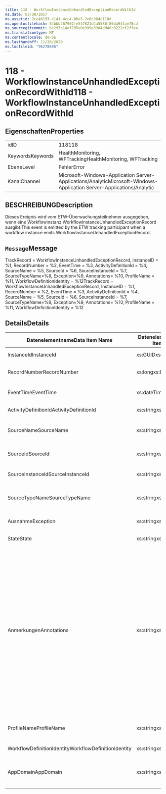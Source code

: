 ```yaml
---
title: 118 - WorkflowInstanceUnhandledExceptionRecordWithId
ms.date: 03/30/2017
ms.assetid: 2ce4b193-e141-4cc4-86a3-2e8c984c110d
ms.openlocfilehash: 54bbb267902fe547821d4a5580f86da944ae70cd
ms.sourcegitcommit: bc293b14af795e0e999e3304dd40c0222cf2ffe4
ms.translationtype: MT
ms.contentlocale: de-DE
ms.lasthandoff: 11/26/2020
ms.locfileid: "96278686"
---
```

# <a name="118---workflowinstanceunhandledexceptionrecordwithid"></a><span data-ttu-id="63104-102">118 - WorkflowInstanceUnhandledExceptionRecordWithId</span><span class="sxs-lookup"><span data-stu-id="63104-102">118 - WorkflowInstanceUnhandledExceptionRecordWithId</span></span>

## <a name="properties"></a><span data-ttu-id="63104-103">Eigenschaften</span><span class="sxs-lookup"><span data-stu-id="63104-103">Properties</span></span>  
  
|||  
|-|-|  
|<span data-ttu-id="63104-104">id</span><span class="sxs-lookup"><span data-stu-id="63104-104">ID</span></span>|<span data-ttu-id="63104-105">118</span><span class="sxs-lookup"><span data-stu-id="63104-105">118</span></span>|  
|<span data-ttu-id="63104-106">Keywords</span><span class="sxs-lookup"><span data-stu-id="63104-106">Keywords</span></span>|<span data-ttu-id="63104-107">HealthMonitoring, WFTracking</span><span class="sxs-lookup"><span data-stu-id="63104-107">HealthMonitoring, WFTracking</span></span>|  
|<span data-ttu-id="63104-108">Ebene</span><span class="sxs-lookup"><span data-stu-id="63104-108">Level</span></span>|<span data-ttu-id="63104-109">Fehler</span><span class="sxs-lookup"><span data-stu-id="63104-109">Error</span></span>|  
|<span data-ttu-id="63104-110">Kanal</span><span class="sxs-lookup"><span data-stu-id="63104-110">Channel</span></span>|<span data-ttu-id="63104-111">Microsoft-Windows-Application Server-Applications/Analytic</span><span class="sxs-lookup"><span data-stu-id="63104-111">Microsoft-Windows-Application Server-Applications/Analytic</span></span>|  
  
## <a name="description"></a><span data-ttu-id="63104-112">BESCHREIBUNG</span><span class="sxs-lookup"><span data-stu-id="63104-112">Description</span></span>  

 <span data-ttu-id="63104-113">Dieses Ereignis wird vom ETW-Überwachungsteilnehmer ausgegeben, wenn eine Workflowinstanz WorkflowInstanceUnhandledExceptionRecord ausgibt.</span><span class="sxs-lookup"><span data-stu-id="63104-113">This event is emitted by the ETW tracking participant when a workflow instance emits WorkflowInstanceUnhandledExceptionRecord.</span></span>  
  
## <a name="message"></a><span data-ttu-id="63104-114">`Message`</span><span class="sxs-lookup"><span data-stu-id="63104-114">Message</span></span>  

 <span data-ttu-id="63104-115">TrackRecord = WorkflowInstanceUnhandledExceptionRecord, InstanceID = %1, RecordNumber = %2, EventTime = %3, ActivityDefinitionId = %4, SourceName = %5, SourceId = %6, SourceInstanceId = %7, SourceTypeName=%8, Exception=%9, Annotations= %10, ProfileName = %11, WorkflowDefinitionIdentity = %12</span><span class="sxs-lookup"><span data-stu-id="63104-115">TrackRecord = WorkflowInstanceUnhandledExceptionRecord, InstanceID = %1, RecordNumber = %2, EventTime = %3, ActivityDefinitionId = %4, SourceName = %5, SourceId = %6, SourceInstanceId = %7, SourceTypeName=%8, Exception=%9,  Annotations= %10, ProfileName = %11, WorkflowDefinitionIdentity = %12</span></span>  
  
## <a name="details"></a><span data-ttu-id="63104-116">Details</span><span class="sxs-lookup"><span data-stu-id="63104-116">Details</span></span>  
  
|<span data-ttu-id="63104-117">Datenelementname</span><span class="sxs-lookup"><span data-stu-id="63104-117">Data Item Name</span></span>|<span data-ttu-id="63104-118">Datenelementtyp</span><span class="sxs-lookup"><span data-stu-id="63104-118">Data Item Type</span></span>|<span data-ttu-id="63104-119">BESCHREIBUNG</span><span class="sxs-lookup"><span data-stu-id="63104-119">Description</span></span>|  
|--------------------|--------------------|-----------------|  
|<span data-ttu-id="63104-120">InstanceId</span><span class="sxs-lookup"><span data-stu-id="63104-120">InstanceId</span></span>|<span data-ttu-id="63104-121">xs:GUID</span><span class="sxs-lookup"><span data-stu-id="63104-121">xs:GUID</span></span>|<span data-ttu-id="63104-122">Die Instanz-ID für den Workflow.</span><span class="sxs-lookup"><span data-stu-id="63104-122">The instance id for the workflow</span></span>|  
|<span data-ttu-id="63104-123">RecordNumber</span><span class="sxs-lookup"><span data-stu-id="63104-123">RecordNumber</span></span>|<span data-ttu-id="63104-124">xs:long</span><span class="sxs-lookup"><span data-stu-id="63104-124">xs:long</span></span>|<span data-ttu-id="63104-125">Die Sequenznummer des ausgegebenen Datensatzes.</span><span class="sxs-lookup"><span data-stu-id="63104-125">The sequence number of the emitted record</span></span>|  
|<span data-ttu-id="63104-126">EventTime</span><span class="sxs-lookup"><span data-stu-id="63104-126">EventTime</span></span>|<span data-ttu-id="63104-127">xs:dateTime</span><span class="sxs-lookup"><span data-stu-id="63104-127">xs:dateTime</span></span>|<span data-ttu-id="63104-128">Die Zeit in UTC, als das Ereignis ausgegeben wurde.</span><span class="sxs-lookup"><span data-stu-id="63104-128">The time in UTC when the event was emitted</span></span>|  
|<span data-ttu-id="63104-129">ActivityDefinitionId</span><span class="sxs-lookup"><span data-stu-id="63104-129">ActivityDefinitionId</span></span>|<span data-ttu-id="63104-130">xs:string</span><span class="sxs-lookup"><span data-stu-id="63104-130">xs:string</span></span>|<span data-ttu-id="63104-131">Der Name der Stammaktivität im Workflow.</span><span class="sxs-lookup"><span data-stu-id="63104-131">The name of the root activity in the workflow</span></span>|  
|<span data-ttu-id="63104-132">SourceName</span><span class="sxs-lookup"><span data-stu-id="63104-132">SourceName</span></span>|<span data-ttu-id="63104-133">xs:string</span><span class="sxs-lookup"><span data-stu-id="63104-133">xs:string</span></span>|<span data-ttu-id="63104-134">Der Name der Quellaktivität, die zu einem Fehler und der unhandledException geführt hat</span><span class="sxs-lookup"><span data-stu-id="63104-134">The source activity name that faulted resulting in the unhandledException</span></span>|  
|<span data-ttu-id="63104-135">SourceId</span><span class="sxs-lookup"><span data-stu-id="63104-135">SourceId</span></span>|<span data-ttu-id="63104-136">xs:string</span><span class="sxs-lookup"><span data-stu-id="63104-136">xs:string</span></span>|<span data-ttu-id="63104-137">Die Aktivitäts-ID der fehlerhaften Quellaktivität</span><span class="sxs-lookup"><span data-stu-id="63104-137">The activity id of the fault source activity</span></span>|  
|<span data-ttu-id="63104-138">SourceInstanceId</span><span class="sxs-lookup"><span data-stu-id="63104-138">SourceInstanceId</span></span>|<span data-ttu-id="63104-139">xs:string</span><span class="sxs-lookup"><span data-stu-id="63104-139">xs:string</span></span>|<span data-ttu-id="63104-140">Die Aktivitätsinstanz-ID der fehlerhaften Quellaktivität</span><span class="sxs-lookup"><span data-stu-id="63104-140">The activity instance id of the fault source activity</span></span>|  
|<span data-ttu-id="63104-141">SourceTypeName</span><span class="sxs-lookup"><span data-stu-id="63104-141">SourceTypeName</span></span>|<span data-ttu-id="63104-142">xs:string</span><span class="sxs-lookup"><span data-stu-id="63104-142">xs:string</span></span>|<span data-ttu-id="63104-143">Der Name des Quellaktivitätstyps, die zu einem Fehler und der unhandledException geführt hat</span><span class="sxs-lookup"><span data-stu-id="63104-143">The source activity type name that faulted resulting in the unhandledException</span></span>|  
|<span data-ttu-id="63104-144">Ausnahme</span><span class="sxs-lookup"><span data-stu-id="63104-144">Exception</span></span>|<span data-ttu-id="63104-145">xs:string</span><span class="sxs-lookup"><span data-stu-id="63104-145">xs:string</span></span>|<span data-ttu-id="63104-146">Die Ausnahmedetails der nicht behandelten Ausnahme</span><span class="sxs-lookup"><span data-stu-id="63104-146">The exception details for the unhandled exception</span></span>|  
|<span data-ttu-id="63104-147">State</span><span class="sxs-lookup"><span data-stu-id="63104-147">State</span></span>|<span data-ttu-id="63104-148">xs:string</span><span class="sxs-lookup"><span data-stu-id="63104-148">xs:string</span></span>|<span data-ttu-id="63104-149">Der aktuelle Zustand des Workflows.</span><span class="sxs-lookup"><span data-stu-id="63104-149">The current state of the Workflow.</span></span>|  
|<span data-ttu-id="63104-150">Anmerkungen</span><span class="sxs-lookup"><span data-stu-id="63104-150">Annotations</span></span>|<span data-ttu-id="63104-151">xs:string</span><span class="sxs-lookup"><span data-stu-id="63104-151">xs:string</span></span>|<span data-ttu-id="63104-152">Die Anmerkungen, die diesem Ereignis hinzugefügt wurden.</span><span class="sxs-lookup"><span data-stu-id="63104-152">The annotations that were added to this event.</span></span> <span data-ttu-id="63104-153">Die Werte werden in einem XML-Element im Format \<items> \< item name = "annotationName" type="System.String"> annotationvalue gespeichert \</item> \</items> .</span><span class="sxs-lookup"><span data-stu-id="63104-153">The values are stored in an xml element in the format \<items>\< item name = "annotationName" type="System.String">annotationValue\</item>\</items>.</span></span> <span data-ttu-id="63104-154">Wenn keine Anmerkungen angegeben werden, enthält die Zeichenfolge \<items/> .</span><span class="sxs-lookup"><span data-stu-id="63104-154">If no annotations are specified then the string contains \<items/>.</span></span> <span data-ttu-id="63104-155">Die ETW-Ereignisgröße wird von der ETW-Puffergröße oder der maximalen Nutzlast für ein ETW-Ereignis beschränkt.</span><span class="sxs-lookup"><span data-stu-id="63104-155">The ETW event size is limited by the ETW buffer size or the max payload for an ETW event.</span></span> <span data-ttu-id="63104-156">Wenn die Größe des Ereignisses die ETW-Limits überschreitet, wird das Ereignis abgeschnitten, indem die Anmerkungen gelöscht und der Anmerkung-Wert durch \<items> ... ersetzt wird \</items> .</span><span class="sxs-lookup"><span data-stu-id="63104-156">If the size of the event exceeds the ETW limits, then the event is truncated by dropping the annotations and replacing the annotation value with \<items>...\</items>.</span></span>|  
|<span data-ttu-id="63104-157">ProfileName</span><span class="sxs-lookup"><span data-stu-id="63104-157">ProfileName</span></span>|<span data-ttu-id="63104-158">xs:string</span><span class="sxs-lookup"><span data-stu-id="63104-158">xs:string</span></span>|<span data-ttu-id="63104-159">Der Name oder das Überwachungsprofil, das zur Ausgabe dieses Ereignisses geführt hat.</span><span class="sxs-lookup"><span data-stu-id="63104-159">The name or the tracking profile that resulted in this event being emitted</span></span>|  
|<span data-ttu-id="63104-160">WorkflowDefinitionIdentity</span><span class="sxs-lookup"><span data-stu-id="63104-160">WorkflowDefinitionIdentity</span></span>|<span data-ttu-id="63104-161">xs:string</span><span class="sxs-lookup"><span data-stu-id="63104-161">xs:string</span></span>|<span data-ttu-id="63104-162">Die ID der Workflowdefinition.</span><span class="sxs-lookup"><span data-stu-id="63104-162">The workflow definition id</span></span>|  
|<span data-ttu-id="63104-163">AppDomain</span><span class="sxs-lookup"><span data-stu-id="63104-163">AppDomain</span></span>|<span data-ttu-id="63104-164">xs:string</span><span class="sxs-lookup"><span data-stu-id="63104-164">xs:string</span></span>|<span data-ttu-id="63104-165">Die von AppDomain.CurrentDomain.FriendlyName zurückgegebene Zeichenfolge.</span><span class="sxs-lookup"><span data-stu-id="63104-165">The string returned by AppDomain.CurrentDomain.FriendlyName.</span></span>|
